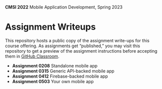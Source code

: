 **CMSI 2022** Mobile Application Development, Spring 2023

# Assignment Writeups
This repository hosts a public copy of the assignment write-ups for this course offering. As assignments get “published,” you may visit this repository to get a preview of the assignment instructions before accepting them in [GitHub Classroom](https://classroom.github.com).

- **Assignment 0208** Standalone mobile app
- **Assignment 0315** Generic API-backed mobile app
- **Assignment 0412** Firebase-backed mobile app
- **Assignment 0503** Your own mobile app
